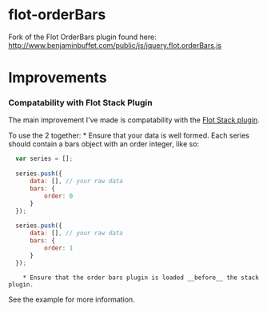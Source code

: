 flot-orderBars
==============

Fork of the Flot OrderBars plugin found here: http://www.benjaminbuffet.com/public/js/jquery.flot.orderBars.js

Improvements
============

### Compatability with Flot Stack Plugin
The main improvement I've made is compatability with the [Flot Stack plugin](https://github.com/flot/flot/blob/master/jquery.flot.stack.js).

To use the 2 together:
        * Ensure that your data is well formed. Each series should contain a bars object with an order integer, like so:
```javascript
  var series = [];
  
  series.push({
      data: [], // your raw data
      bars: {
          order: 0
      }
  });
  
  series.push({
      data: [], // your raw data
      bars: {
          order: 1
      }
  });
```

        * Ensure that the order bars plugin is loaded __before__ the stack plugin.

See the example for more information.


